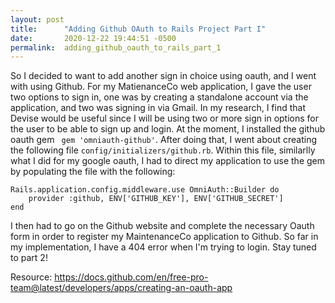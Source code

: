 ```yaml
---
layout: post
title:      "Adding Github OAuth to Rails Project Part I"
date:       2020-12-22 19:44:51 -0500
permalink:  adding_github_oauth_to_rails_part_1
---
```



So I decided to want to add another sign in choice using oauth, and I went with using Github. For my MatienanceCo web application, I gave the user two options to sign in, one was by creating a standalone account via the application, and two was signing in via Gmail. In my research, I find that Devise would be useful since I will be using two or more sign in options for the user to be able to sign up and login. At the moment, I installed the github oauth gem ` gem 'omniauth-github'`. After doing that, I went about creating the following file `config/initializers/github.rb`. Within this file, similarlly what I did for my google oauth, I had to direct my application to use the gem by populating the file with the following: 
```
Rails.application.config.middleware.use OmniAuth::Builder do
    provider :github, ENV['GITHUB_KEY'], ENV['GITHUB_SECRET']
end
```

 I then had to go on the Github website and complete the necessary Oauth form in order to register my MaintenanceCo application to Github. So far in my implementation, I have a 404 error when I'm trying to login. Stay tuned to part 2!
 
 Resource: https://docs.github.com/en/free-pro-team@latest/developers/apps/creating-an-oauth-app

